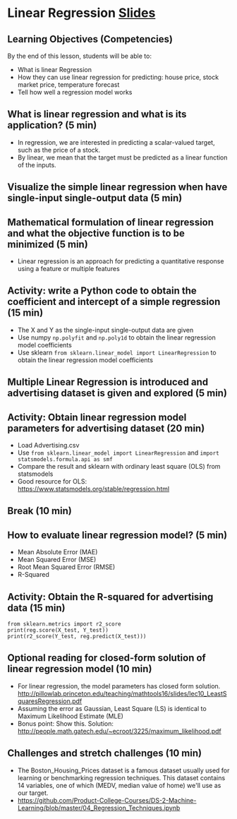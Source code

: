 # Linear Regression [Slides](https://github.com/Make-School-Courses/DS-2.1-Machine-Learning/blob/master/Notebooks/remote_simple_linear_regression.ipynb)

## Learning Objectives (Competencies)
By the end of this lesson, students will be able to:
- What is linear Regression
- How they can use linear regression for predicting: house price, stock market price, temperature forecast
- Tell how well a regression model works

## What is linear regression and what is its application? (5 min)

- In regression, we are interested in predicting a scalar-valued target, such as the price of a stock.
- By linear, we mean that the target must be predicted as a linear function of the inputs.


## Visualize the simple linear regression when have single-input single-output data (5 min)

## Mathematical formulation of linear regression and what the objective function is to be minimized (5 min)

- Linear regression is an approach for predicting a quantitative response using a feature or multiple features

## Activity: write a Python code to obtain the coefficient and intercept of a simple regression (15 min)
- The X and Y as the single-input single-output data are given
- Use numpy `np.polyfit` and `np.poly1d` to obtain the linear regression model coefficients
- Use sklearn `from sklearn.linear_model import LinearRegression` to obtain the linear regression model coefficients

## Multiple Linear Regression is introduced and advertising dataset is given and explored (5 min)

## Activity: Obtain linear regression model parameters for advertising dataset (20 min)

- Load Advertising.csv
- Use `from sklearn.linear_model import LinearRegression` and `import statsmodels.formula.api as smf`
- Compare the result and sklearn with ordinary least square (OLS) from statsmodels
- Good resource for OLS: https://www.statsmodels.org/stable/regression.html

## Break (10 min)

## How to evaluate linear regression model? (5 min)
- Mean Absolute Error (MAE)
- Mean Squared Error (MSE)
- Root Mean Squared Error (RMSE)
- R-Squared

## Activity: Obtain the R-squared for advertising data (15 min)
```
from sklearn.metrics import r2_score
print(reg.score(X_test, Y_test))
print(r2_score(Y_test, reg.predict(X_test)))

```
## Optional reading for closed-form solution of linear regression model (10 min)

- For linear regression, the model parameters has closed form solution. http://pillowlab.princeton.edu/teaching/mathtools16/slides/lec10_LeastSquaresRegression.pdf
- Assuming the error as Gaussian, Least Square (LS) is identical to Maximum Likelihood Estimate (MLE)
- Bonus point: Show this. Solution: http://people.math.gatech.edu/~ecroot/3225/maximum_likelihood.pdf

## Challenges and stretch challenges (10 min)
- The Boston_Housing_Prices dataset is a famous dataset usually used for learning or benchmarking regression techniques. This dataset contains 14 variables, one of which (MEDV, median value of home) we'll use as our target.
- https://github.com/Product-College-Courses/DS-2-Machine-Learning/blob/master/04_Regression_Techniques.ipynb
